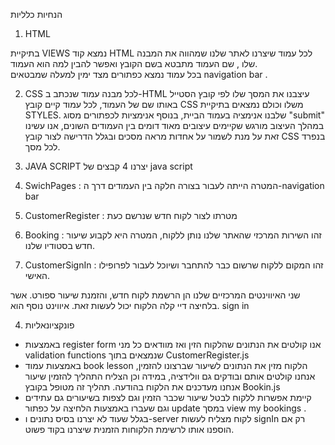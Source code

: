 הנחיות כלליות 
1.	HTML

בתיקיית VIEWS נמצא קוד HTML לכל עמוד שיצרנו לאתר שלנו שמהווה את המבנה שלו , שם העמוד מתבטא בשם הקובץ ואפשר להבין למה הוא העמוד.  
בכל עמוד נמצא כפתורים מצד ימין למעלה שמבטאים navigation bar .

2.	CSS
לכל מבנה עמוד שנכתב ב-HTML עיצבנו את המסך שלו לפי קובץ הסטייל באותו שם של העמוד, לכל עמוד קיים קובץ CSS משלו וכולם נמצאים בתיקיית STYLES.
שלבנו אנימציה בעמוד הביית, בנוסף אנימציות לכפתורים מסוג "submit" 
במהלך העיצוב מורגש שקיימים עיצובים מאוד דומים בין העמודים השונים, אנו עשינו זאת  על מנת לשמור על אחדות מראה מסכים ובגלל הדרישה לצור קובץ CSS בנפרד לכל מסך.

3.	JAVA SCRIPT
יצרנו 4 קבצים של java script 
1.	SwichPages : המטרה הייתה לעבור בצורה חלקה בין העמודים דרך ה-navigation bar
2.	CustomerRegister : מטרתו לצור לקוח חדש שנרשם כעת
3.	Booking : זהו השירות המרכזי שהאתר שלנו נותן ללקוח, המטרה היא לקבוע שיעור חדש בסטודיו שלנו.
4.	CustomerSignIn : זהו המקום ללקוח שרשום כבר להתחבר ושיוכל לעבור לפרופילו האישי.

שני האיווינטים המרכזיים שלנו הן הרשמת לקוח חדש, והזמנת שיעור ספורט. אשר בלחיצה דיי קלה הלקוח יכול לעשות זאת. איווינט נוסף הוא. sign in  

4.	פונקציונאליות
-	באמצעות register form  אנו קולטים את הנתונים שהלקוח הזין ואז מוודאים כל מני validation functions  שנמצאים בתוך CustomerRegister.js
-	באמצעות עמוד book lesson  הלקוח מזין את הנתונים לשיעור שברצונו להזמין, אנחנו קולטים אותם ובודקים גם וולידציה, במידה וכן הצליח התהליך להזמין שיעור אנחנו מעדכנים את הלקוח בהודעה. תהליך זה מטופל בקובץ Bookin.js
-	קיימת אפשרות ללקוח לבטל שיעור שכבר הזמין וגם לצפות בשיעורים גם עתידים וגם שעברו באמצעות הלחיצה על כפתור update במסך view my bookings .
-	בגלל שעוד לא יצרנו בסיס נתונים ו-server לקוח מצליח לעשות signIn רק אם הוספנו אותו לרשימת הלקוחות הזמנית שיצרנו בקוד פשוט.

